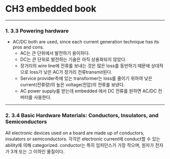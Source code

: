 # CH3 embedded book

---
### 1. 3.3 Powering hardware
- AC/DC both are used, since each current generation technique has its pros and cons.
  - AC는 큰 단위에서 발전하기 용이하다.
  - DC는 큰 단위로 발전하는 기술은 아직 상용화되지 않았다.
  - 장거리의 wire line에 전류를 보내는 것은 많은 loss를 동반하기 때문에 상대적으로 loss가 낮은 AC가 장거리 전류transmit된다.
  - Service provider측에 있는 transformer는 loss를 줄이기 위하여 낮은 current(전류량)의 높은 voltage(전압)의 전류를 보낸다. 
  - AC power supply를 받는데 embedded 에서 DC 전류를 원하면 AC/DC 컨버터를 사용한다.

---

 
 ### 2. 3.4 Basic Hardware Materials: Conductors, Insulators, and Semiconductors

All electronic devices used on a board are made up of conductors, insulators or semiconductors. 각각은 electronic current에 conduct할 수 있는 ability에 의해 categorized. conductor는 특히 임피던스가 가장 작으며, 원자가 전자가 3개 또는 그 이하인 물질이다. 
